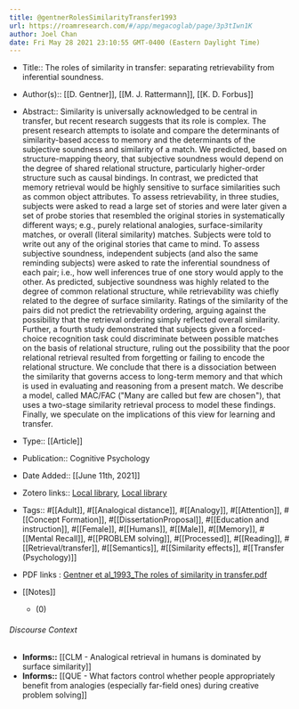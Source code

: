 ```yaml
---
title: @gentnerRolesSimilarityTransfer1993
url: https://roamresearch.com/#/app/megacoglab/page/3p3tIwn1K
author: Joel Chan
date: Fri May 28 2021 23:10:55 GMT-0400 (Eastern Daylight Time)
---
```


- Title:: The roles of similarity in transfer: separating retrievability from inferential soundness.
- Author(s):: [[D. Gentner]], [[M. J. Rattermann]], [[K. D. Forbus]]
- Abstract:: Similarity is universally acknowledged to be central in transfer, but recent research suggests that its role is complex. The present research attempts to isolate and compare the determinants of similarity-based access to memory and the determinants of the subjective soundness and similarity of a match. We predicted, based on structure-mapping theory, that subjective soundness would depend on the degree of shared relational structure, particularly higher-order structure such as causal bindings. In contrast, we predicted that memory retrieval would be highly sensitive to surface similarities such as common object attributes. To assess retrievability, in three studies, subjects were asked to read a large set of stories and were later given a set of probe stories that resembled the original stories in systematically different ways; e.g., purely relational analogies, surface-similarity matches, or overall (literal similarity) matches. Subjects were told to write out any of the original stories that came to mind. To assess subjective soundness, independent subjects (and also the same reminding subjects) were asked to rate the inferential soundness of each pair; i.e., how well inferences true of one story would apply to the other. As predicted, subjective soundness was highly related to the degree of common relational structure, while retrievability was chiefly related to the degree of surface similarity. Ratings of the similarity of the pairs did not predict the retrievability ordering, arguing against the possibility that the retrieval ordering simply reflected overall similarity. Further, a fourth study demonstrated that subjects given a forced-choice recognition task could discriminate between possible matches on the basis of relational structure, ruling out the possibility that the poor relational retrieval resulted from forgetting or failing to encode the relational structure. We conclude that there is a dissociation between the similarity that governs access to long-term memory and that which is used in evaluating and reasoning from a present match. We describe a model, called MAC/FAC ("Many are called but few are chosen"), that uses a two-stage similarity retrieval process to model these findings. Finally, we speculate on the implications of this view for learning and transfer.
- Type:: [[Article]]
- Publication:: Cognitive Psychology
- Date Added:: [[June 11th, 2021]]
- Zotero links:: [Local library](zotero://select/groups/2451508/items/L4KELZ4L), [Local library](https://www.zotero.org/groups/2451508/items/L4KELZ4L)
- Tags:: #[[Adult]], #[[Analogical distance]], #[[Analogy]], #[[Attention]], #[[Concept Formation]], #[[DissertationProposal]], #[[Education and instruction]], #[[Female]], #[[Humans]], #[[Male]], #[[Memory]], #[[Mental Recall]], #[[PROBLEM solving]], #[[Processed]], #[[Reading]], #[[Retrieval/transfer]], #[[Semantics]], #[[Similarity effects]], #[[Transfer (Psychology)]]
- PDF links : [Gentner et al_1993_The roles of similarity in transfer.pdf](zotero://open-pdf/groups/2451508/items/Y2SPSLPX)
- [[Notes]]

    - (0)

###### Discourse Context

- **Informs::** [[CLM - Analogical retrieval in humans is dominated by surface similarity]]
- **Informs::** [[QUE - What factors control whether people appropriately benefit from analogies (especially far-field ones) during creative problem solving]]
